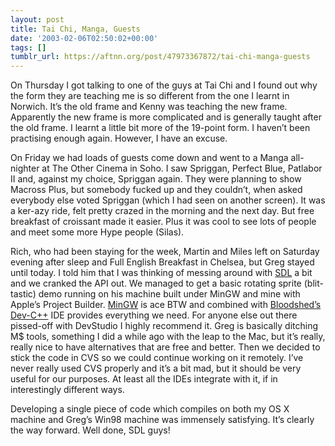 ```yaml
---
layout: post
title: Tai Chi, Manga, Guests
date: '2003-02-06T02:50:02+00:00'
tags: []
tumblr_url: https://aftnn.org/post/47973367872/tai-chi-manga-guests
---
```

On Thursday I got talking to one of the guys at Tai Chi and I found out why the form they are teaching me is so different from the one I learnt in Norwich. It&rsquo;s the old frame and Kenny was teaching the new frame. Apparently the new frame is more complicated and is generally taught after the old frame. I learnt a little bit more of the 19-point form. I haven&rsquo;t been practising enough again. However, I have an excuse.
<p>On Friday we had loads of guests come down and went to a Manga all-nighter at The Other Cinema in Soho. I saw Spriggan, Perfect Blue, Patlabor II and, against my choice, Spriggan again. They were planning to show Macross Plus, but somebody fucked up and they couldn&rsquo;t, when asked everybody else voted Spriggan (which I had seen on another screen). It was a ker-azy ride, felt pretty crazed in the morning and the next day. But free breakfast of croissant made it easier. Plus it was cool to see lots of people and meet some more Hype people (Silas).</p>
<p>Rich, who had been staying for the week, Martin and Miles left on Saturday evening after sleep and Full English Breakfast in Chelsea, but Greg stayed until today. I told him that I was thinking of messing around with <a href="http://www.libsdl.org/">SDL</a> a bit and we cranked the API out. We managed to get a basic rotating sprite (blit-tastic) demo running on his machine built under MinGW and mine with Apple&rsquo;s Project Builder. <a href="http://www.mingw.org/">MinGW</a> is ace BTW and combined with <a href="http://www.bloodshed.net/devcpp.html">Bloodshed&rsquo;s Dev-C++</a> IDE provides everything we need. For anyone else out there pissed-off with DevStudio I highly recommend it. Greg is basically ditching M$ tools, something I did a while ago with the leap to the Mac, but it&rsquo;s really, really nice to have alternatives that are free and better. Then we decided to stick the code in CVS so we could continue working on it remotely. I&rsquo;ve never really used CVS properly and it&rsquo;s a bit mad, but it should be very useful for our purposes. At least all the IDEs integrate with it, if in interestingly different ways.</p>
<p>Developing a single piece of code which compiles on both  my OS X machine and Greg&rsquo;s Win98 machine was immensely satisfying. It&rsquo;s clearly the way forward. Well done, SDL guys!</p>
